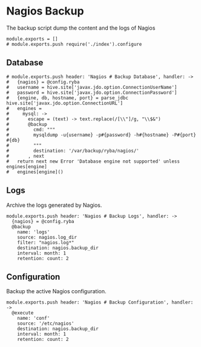 
# Nagios Backup

The backup script dump the content and the logs of Nagios

    module.exports = []
    # module.exports.push require('./index').configure    

## Database

    # module.exports.push header: 'Nagios # Backup Database', handler: ->
    #   {nagios} = @config.ryba
    #   username = hive.site['javax.jdo.option.ConnectionUserName']
    #   password = hive.site['javax.jdo.option.ConnectionPassword']
    #   {engine, db, hostname, port} = parse_jdbc hive.site['javax.jdo.option.ConnectionURL']
    #   engines = 
    #     mysql: ->
    #       escape = (text) -> text.replace(/[\\"]/g, "\\$&")
    #       @backup
    #         cmd: """
    #         mysqldump -u{username} -p#{password} -h#{hostname} -P#{port} #{db}
    #         """
    #         destination: '/var/backup/ryba/nagios/'
    #       , next
    #   return next new Error 'Database engine not supported' unless engines[engine]
    #   engines[engine]()

## Logs

Archive the logs generated by Nagios.

    module.exports.push header: 'Nagios # Backup Logs', handler: ->
      {nagios} = @config.ryba
      @backup
        name: 'logs'
        source: nagios.log_dir
        filter: "nagios.log*"
        destination: nagios.backup_dir
        interval: month: 1
        retention: count: 2

## Configuration

Backup the active Nagios configuration.

    module.exports.push header: 'Nagios # Backup Configuration', handler: ->
      @execute
        name: 'conf'
        source: '/etc/nagios'
        destination: nagios.backup_dir
        interval: month: 1
        retention: count: 2
